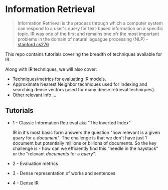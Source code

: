 # Information Retrieval

> Information Retrieval is the process through which a computer system can respond to a user's query for text-based information
> on a specific topic. IR was one of the first and remains one ofr the most important problems in the domain of natural
> laguague processing (NLP) - [stanford cs276](https://web.stanford.edu/class/cs276/)

This repo contains tutorials covering the breadth of techniques available for IR.

Along with IR techniques, we will also cover:
- Techniques/metrics for evaluating IR models.
- Approximate Nearest Neighbor techniques used for indexing and searching dense vectors
     (used for many dense retrieval techniques).
- Other relevant info ...


## Tutorials

* 1 - Classic Information Retrieval aka "The Inverted Index"

    IR in it's most basic form answers the question "how relevant is a given *query* for a *document*". The challenge is
    that we don't have just 1 document but potentially millions or billions of documents. So the key challenge is - how
    can we efficiently find this "needle in the haystack" or the "relevant *documents* for a *query*".

* 2 - Evaluation metrics
* 3 - Dense representation of works and sentences
* 4 - Dense IR
